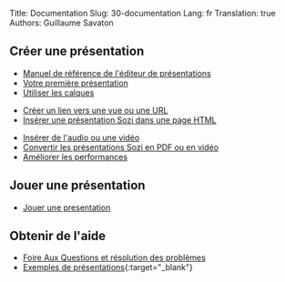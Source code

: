 Title: Documentation
Slug: 30-documentation
Lang: fr
Translation: true
Authors: Guillaume Savaton

## Créer une présentation

* [Manuel de référence de l'éditeur de présentations](|filename|ui.md)
* [Votre première présentation](|filename|tutorial-first.md)
* [Utiliser les calques](|filename|tutorial-layers.md)
<!--* [Les effets de transition](|filename|tutorial-transitions.md)-->
* [Créer un lien vers une vue ou une URL](|filename|tutorial-links.md)
* [Insérer une présentation Sozi dans une page HTML](|filename|tutorial-embedding.md)
<!--* [Montrer et cacher des objets](|filename|tutorial-showing-hiding.md)-->
* [Insérer de l'audio ou une vidéo](|filename|tutorial-media.md)
* [Convertir les présentations Sozi en PDF ou en vidéo](|filename|tutorial-converting.md)
* [Améliorer les performances](|filename|tutorial-performance.md)

## Jouer une présentation

* [Jouer une presentation](|filename|play.md)

## Obtenir de l'aide

* [Foire Aux Questions et résolution des problèmes](|filename|faq.md)
* [Exemples de présentations](https://senshu.github.io/Sozi-demos){:target="_blank"}
